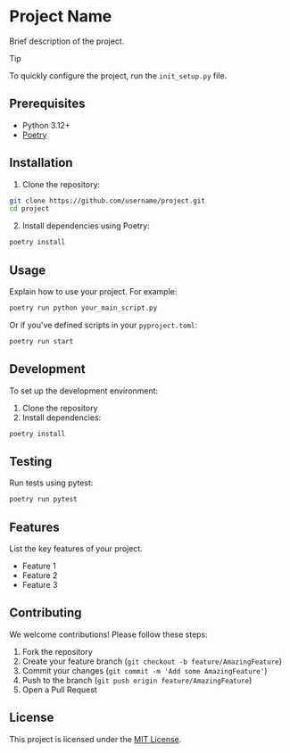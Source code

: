 # Project Name

Brief description of the project.

> [!TIP]
> To quickly configure the project, run the `init_setup.py` file.

## Prerequisites

- Python 3.12+
- [Poetry](https://python-poetry.org/docs/#installation)

## Installation

1. Clone the repository:

```bash
git clone https://github.com/username/project.git
cd project
```

2. Install dependencies using Poetry:

```bash
poetry install
```

## Usage

Explain how to use your project. For example:

```bash
poetry run python your_main_script.py
```

Or if you've defined scripts in your `pyproject.toml`:

```bash
poetry run start
```

## Development

To set up the development environment:

1. Clone the repository
2. Install dependencies:

```bash
poetry install
```

## Testing

Run tests using pytest:

```bash
poetry run pytest
```

## Features

List the key features of your project.

- Feature 1
- Feature 2
- Feature 3

## Contributing

We welcome contributions! Please follow these steps:

1. Fork the repository
2. Create your feature branch (`git checkout -b feature/AmazingFeature`)
3. Commit your changes (`git commit -m 'Add some AmazingFeature'`)
4. Push to the branch (`git push origin feature/AmazingFeature`)
5. Open a Pull Request

## License

This project is licensed under the [MIT License](LICENSE).